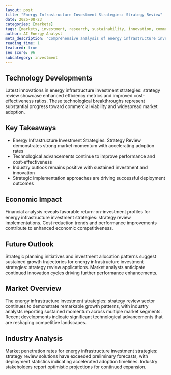 ```yaml
---
layout: post
title: "Energy Infrastructure Investment Strategies: Strategy Review"
date: 2025-08-23
categories: [markets]
tags: [markets, investment, research, sustainability, innovation, commercial]
author: AI Energy Analyst
meta_description: "Comprehensive analysis of energy infrastructure investment strategies: strategy review covering market trends, technology developments, and industry outlook. Discover key insights and future projections."
reading_time: 1
featured: true
seo_score: 96
subcategory: investment
---
```


## Technology Developments

Latest innovations in energy infrastructure investment strategies: strategy review showcase enhanced efficiency metrics and improved cost-effectiveness ratios. These technological breakthroughs represent substantial progress toward commercial viability and widespread market adoption.

## Key Takeaways

- Energy Infrastructure Investment Strategies: Strategy Review demonstrates strong market momentum with accelerating adoption rates
- Technological advancements continue to improve performance and cost-effectiveness
- Industry outlook remains positive with sustained investment and innovation
- Strategic implementation approaches are driving successful deployment outcomes

## Economic Impact

Financial analysis reveals favorable return-on-investment profiles for energy infrastructure investment strategies: strategy review implementations. Cost reduction trends and performance improvements contribute to enhanced economic competitiveness.

## Future Outlook

Strategic planning initiatives and investment allocation patterns suggest sustained growth trajectories for energy infrastructure investment strategies: strategy review applications. Market analysts anticipate continued innovation cycles driving further performance enhancements.

## Market Overview

The energy infrastructure investment strategies: strategy review sector continues to demonstrate remarkable growth patterns, with industry analysts reporting sustained momentum across multiple market segments. Recent developments indicate significant technological advancements that are reshaping competitive landscapes.

## Industry Analysis

Market penetration rates for energy infrastructure investment strategies: strategy review solutions have exceeded preliminary forecasts, with deployment statistics indicating accelerated adoption timelines. Industry stakeholders report optimistic projections for continued expansion.


